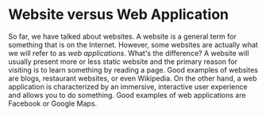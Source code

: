 Website versus Web Application
==============================

So far, we have talked about websites.  A website is a general term for
something that is on the Internet.  However, some websites are actually what we
will refer to as *web applications*.  What's the difference?  A website will
usually present more or less static website and the primary reason for visiting
is to learn something by reading a page.  Good examples of websites are blogs,
restaurant websites, or even Wikipedia.  On the other hand, a web application
is characterized by an immersive, interactive user experience and allows you to
do something.  Good examples of web applications are Facebook or Google Maps.
